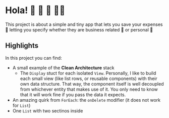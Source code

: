 # Hola! 👋 👾 🎲 👨‍💻 

This project is about a simple and tiny app that lets you save your expenses :money_with_wings: letting you specify whether they are business related :briefcase: or personal :see_no_evil:

## Highlights

In this project you can find:
- A small example of the **Clean Architecture** stack
  - The `Display` stuct for each isolated `View`. Personally, I like to build each small view (like list rows, or reusable components) with their own data structure. That way, the component itself is well decoupled from whichever entity that makes use of it. You only need to know that it will work fine if you pass the data it expects.
- An amazing quirk from `ForEach`: the `onDelete` modifier (it does not work for `List`)
- One `List` with two sectinos inside
